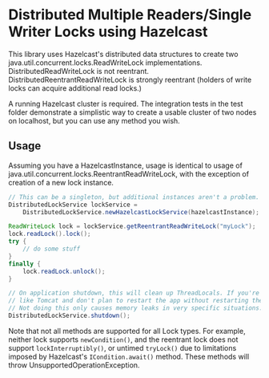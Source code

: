 
# Distributed Multiple Readers/Single Writer Locks using Hazelcast

This library uses Hazelcast's distributed data structures to create two java.util.concurrent.locks.ReadWriteLock
implementations. DistributedReadWriteLock is not reentrant. DistributedReentrantReadWriteLock is strongly
reentrant (holders of write locks can acquire additional read locks.)


A running Hazelcast cluster is required. The integration tests in the test folder demonstrate a simplistic way to
create a usable cluster of two nodes on localhost, but you can use any method you wish.

## Usage

Assuming you have a HazelcastInstance, usage is identical to usage of java.util.concurrent.locks.ReentrantReadWriteLock,
with the exception of creation of a new lock instance.

```java
// This can be a singleton, but additional instances aren't a problem.
DistributedLockService lockService =
    DistributedLockService.newHazelcastLockService(hazelcastInstance);

ReadWriteLock lock = lockService.getReentrantReadWriteLock("myLock");
lock.readLock().lock();
try {
    // do some stuff
}
finally {
    lock.readLock.unlock();
}

// On application shutdown, this will clean up ThreadLocals. If you're not running in a container
// like Tomcat and don't plan to restart the app without restarting the container, you can skip this.
// Not doing this only causes memory leaks in very specific situations.
DistributedLockService.shutdown();
```

Note that not all methods are supported for all Lock types. For example, neither lock supports `newCondition()`, and
the reentrant lock does not support `lockInterruptibly()`, or untimed `tryLock()` due to limitations imposed by Hazelcast's
`ICondition.await()` method. These methods will throw UnsupportedOperationException.
